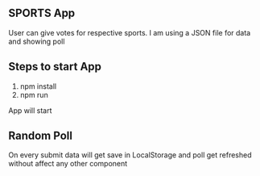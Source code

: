 ## SPORTS App

User can give votes for respective sports. I am using a JSON file for data and showing poll

## Steps to start App

1. npm install
2. npm run


App will start

## Random Poll

On every submit data will get save in LocalStorage and poll get refreshed without affect any other component
